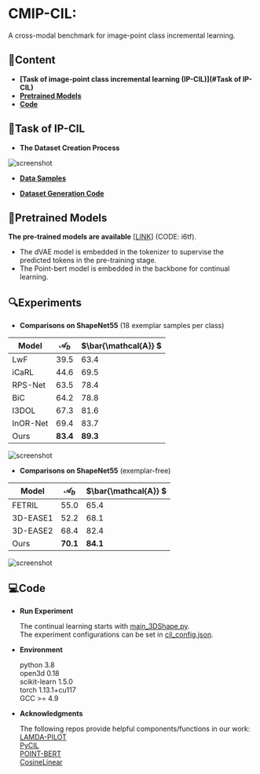 # CMIP-CIL:
A cross-modal benchmark for image-point class incremental learning.

## 📖Content
- **[Task of image-point class incremental learning (IP-CIL)](#Task of IP-CIL)**
- **[Pretrained Models](#Pretrained-Models)**
- **[Code](#Code)**

## 🎨Task of IP-CIL
- **The Dataset Creation Process**
 
![screenshot](https://cdn.z.wiki/autoupload/20241126/8crj/1345X976/BSA-Dataset-fuben.png)

- **[Data Samples](./BSA_Dataset)**

- **[Dataset Generation Code](./BSA_Generation.py)**
  
## 🌈Pretrained Models
**The pre-trained models are available** [[LINK](https://pan.baidu.com/s/1DapMrrIDY0x_xIL1hpruqg)] (CODE: i6tf).
- The dVAE model is embedded in the tokenizer to supervise the predicted tokens in the pre-training stage.
- The Point-bert model is embedded in the backbone for continual learning.

## 🔍Experiments

- **Comparisons on ShapeNet55** (18 exemplar samples per class)

| Model | ${\mathcal{A}_b}$ | $\bar{\mathcal{A}} $ |
|--|--|--|
| LwF | 39.5 | 63.4 |
| iCaRL|44.6| 69.5 |
| RPS-Net | 63.5 | 78.4 |
| BiC | 64.2 | 78.8 |
| I3DOL | 67.3 | 81.6 |
| InOR-Net | 69.4 | 83.7 |
| Ours | **83.4** | **89.3** |

![screenshot](https://cdn.z.wiki/autoupload/20241126/alYG/587X392/Experiment1.png)

- **Comparisons on ShapeNet55** (exemplar-free)

| Model | ${\mathcal{A}_b}$ | $\bar{\mathcal{A}} $ |
|--|--|--|
| FETRIL | 55.0 | 65.4 |
| 3D-EASE1 |52.2| 68.1 |
| 3D-EASE2 | 68.4 | 82.4 |
| Ours | **70.1** | **84.1** |

![screenshot](https://cdn.z.wiki/autoupload/20241126/qhVF/615X416/Experiment2.png)
  
## 💻Code

- **Run Experiment**
  
  The continual learning starts with [main_3DShape.py](./main_3DShape.py). <br>
  The experiment configurations can be set in [cil_config.json](./exps/cil_config.json).


- **Environment**
  
  python 3.8 <br>
  open3d 0.18 <br>
  scikit-learn 1.5.0 <br>
  torch 1.13.1+cu117 <br>
  GCC >= 4.9
  
- **Acknowledgments**

  The following repos provide helpful components/functions in our work: <br>
  [LAMDA-PILOT](https://github.com/sun-hailong/LAMDA-PILOT) <br>
  [PyCIL](https://github.com/G-U-N/PyCIL) <br>
  [POINT-BERT](https://github.com/Julie-tang00/Point-BERT) <br>
  [CosineLinear](https://github.com/hshustc/CVPR19_Incremental_Learning/blob/master/cifar100-class-incremental/modified_linear.py)
